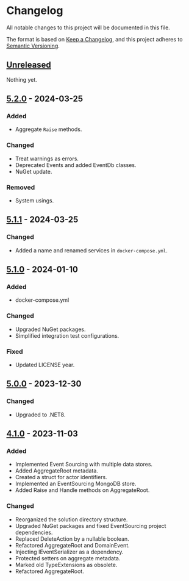 # Changelog

All notable changes to this project will be documented in this file.

The format is based on [Keep a Changelog](https://keepachangelog.com/en/1.0.0/),
and this project adheres to [Semantic Versioning](https://semver.org/spec/v2.0.0.html).

## [Unreleased]

Nothing yet.

## [5.2.0] - 2024-03-25

### Added

- Aggregate `Raise` methods.

### Changed

- Treat warnings as errors.
- Deprecated Events and added EventDb classes.
- NuGet update.

### Removed

- System usings.

## [5.1.1] - 2024-03-25

### Changed

- Added a name and renamed services in `docker-compose.yml`.

## [5.1.0] - 2024-01-10

### Added

- docker-compose.yml

### Changed

- Upgraded NuGet packages.
- Simplified integration test configurations.

### Fixed

- Updated LICENSE year.

## [5.0.0] - 2023-12-30

### Changed

- Upgraded to .NET8.

## [4.1.0] - 2023-11-03

### Added

- Implemented Event Sourcing with multiple data stores.
- Added AggregateRoot metadata.
- Created a struct for actor identifiers.
- Implemented an EventSourcing MongoDB store.
- Added Raise and Handle methods on AggregateRoot.

### Changed

- Reorganized the solution directory structure.
- Upgraded NuGet packages and fixed EventSourcing project dependencies.
- Replaced DeleteAction by a nullable boolean.
- Refactored AggregateRoot and DomainEvent.
- Injecting IEventSerializer as a dependency.
- Protected setters on aggregate metadata.
- Marked old TypeExtensions as obsolete.
- Refactored AggregateRoot.

[unreleased]: https://github.com/Logitar/Logitar.NET/compare/v5.2.0...HEAD
[5.2.0]: https://github.com/Logitar/Logitar.NET/compare/v5.1.1...v5.2.0
[5.1.1]: https://github.com/Logitar/Logitar.NET/compare/v5.1.0...v5.1.1
[5.1.0]: https://github.com/Logitar/Logitar.NET/compare/v5.0.0...v5.1.0
[5.0.0]: https://github.com/Logitar/Logitar.NET/compare/v4.1.0...v5.0.0
[4.1.0]: https://github.com/Logitar/Logitar.NET/releases/tag/v4.1.0
